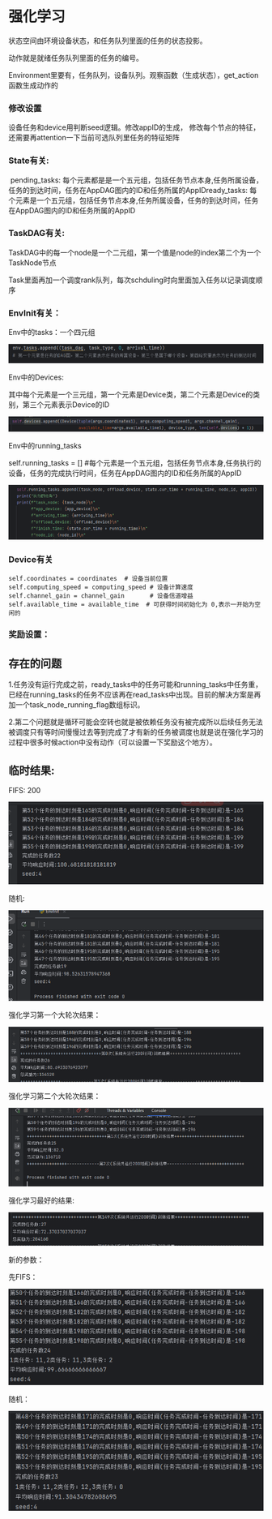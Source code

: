 # 强化学习

状态空间由环境设备状态，和任务队列里面的任务的状态投影。



动作就是就绪任务队列里面的任务的编号。



Environment里要有，任务队列，设备队列。观察函数（生成状态），get_action函数生成动作的

### 修改设置

设备任务和device用判断seed逻辑。修改appID的生成， 修改每个节点的特征，还需要再attention一下当前可选队列里任务的特征矩阵





### State有关:

​	pending_tasks: 每个元素都是是一个五元组，包括任务节点本身,任务所属设备，任务的到达时间，任务在AppDAG图内的ID和任务所属的AppID
​	ready_tasks: 每个元素是一个五元组，包括任务节点本身,任务所属设备，任务的到达时间，任务在AppDAG图内的ID和任务所属的AppID






### TaskDAG有关:

​	TaskDAG中的每一个node是一个二元组，第一个值是node的index第二个为一个TaskNode节点

​	Task里面再加一个调度rank队列，每次schduling时向里面加入任务以记录调度顺序

### EnvInit有关：

Env中的tasks：一个四元组

![image-20241017185650554](./MD_img/image-20241017185650554.png)

Env中的Devices:

其中每个元素是一个三元组，第一个元素是Device类，第二个元素是Device的类别，第三个元素表示Device的ID

![image-20241017193945329](./MD_img/image-20241017193945329.png)

Env中的running_tasks

self.running_tasks = [] #每个元素是一个五元组，包括任务节点本身,任务执行的设备，任务的完成执行时间，任务在AppDAG图内的ID和任务所属的AppID

![image-20241017222427020](./MD_img/image-20241017222427020.png)




### Device有关

```
self.coordinates = coordinates  # 设备当前位置
self.computing_speed = computing_speed # 设备计算速度
self.channel_gain = channel_gain       # 设备信道增益
self.available_time = available_time  # 可获得时间初始化为 0,表示一开始为空闲的
```

### 奖励设置：



## 存在的问题

1.任务没有运行完成之前，ready_tasks中的任务可能和running_tasks中任务重，已经在running_tasks的任务不应该再在read_tasks中出现。目前的解决方案是再加一个task_node_running_flag数组标识。

2.第二个问题就是循环可能会空转也就是被依赖任务没有被完成所以后续任务无法被调度只有等时间慢慢过去等到完成了才有新的任务被调度也就是说在强化学习的过程中很多时候action中没有动作（可以设置一下奖励这个地方）。





## 临时结果:

FIFS: 200

![image-20241025143402740](./MD_img/image-20241025143402740.png)





随机:

![image-20241025143434766](./MD_img/image-20241025143434766.png)



强化学习第一个大轮次结果：

![image-20241025153138309](./MD_img/image-20241025153138309.png)

强化学习第二个大轮次结果：

![image-20241025155157001](./MD_img/image-20241025155157001.png)

强化学习最好的结果:

![image-20241030101055049](./MD_img/image-20241030101055049.png)



新的参数：

先FIFS：

![image-20241104195751122](./MD_img/image-20241104195751122.png)

随机：

![image-20241104195708528](./MD_img/image-20241104195708528.png)
